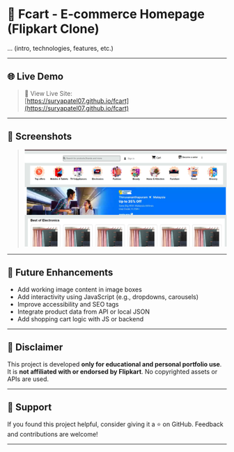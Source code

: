 # 🛒 Fcart - E-commerce Homepage (Flipkart Clone)

... (intro, technologies, features, etc.)

---

## 🌐 Live Demo

> 🚀 View Live Site:  
> [https://suryapatel07.github.io/fcart](https://suryapatel07.github.io/fcart)

---

## 📸 Screenshots

> ![Homepage](images/homepage)

---

## 🚀 Future Enhancements

- Add working image content in image boxes
- Add interactivity using JavaScript (e.g., dropdowns, carousels)
- Improve accessibility and SEO tags
- Integrate product data from API or local JSON
- Add shopping cart logic with JS or backend

---

## 📃 Disclaimer

This project is developed **only for educational and personal portfolio use**. It is **not affiliated with or endorsed by Flipkart**. No copyrighted assets or APIs are used.

---

## 🙌 Support

If you found this project helpful, consider giving it a ⭐ on GitHub. Feedback and contributions are welcome!

---
